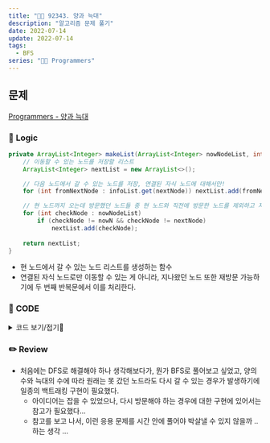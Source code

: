 ```yaml
---
title: "👩‍💻 92343. 양과 늑대"
description: "알고리즘 문제 풀기"
date: 2022-07-14
update: 2022-07-14
tags:
  - BFS
series: "👩‍💻 Programmers"
---
```


## 문제
[Programmers - 양과 늑대](https://programmers.co.kr/learn/courses/30/lessons/92343)

### 📍 **Logic**

```java
private ArrayList<Integer> makeList(ArrayList<Integer> nowNodeList, int nowN, int nextNode) {
    // 이동할 수 있는 노드를 저장할 리스트
    ArrayList<Integer> nextList = new ArrayList<>();

    // 다음 노드에서 갈 수 있는 노드를 저장, 연결된 자식 노드에 대해서만!
    for (int fromNextNode : infoList.get(nextNode)) nextList.add(fromNextNode);

    // 현 노드까지 오는데 방문했던 노드들 중 현 노드와 직전에 방문한 노드를 제외하고 저장, DFS로 따지면 백트래킹하는 느낌..
    for (int checkNode : nowNodeList) 
        if (checkNode != nowN && checkNode != nextNode)
            nextList.add(checkNode);
    
    return nextList;
}
```

- 현 노드에서 갈 수 있는 노드 리스트를 생성하는 함수
- 연결된 자식 노드로만 이동할 수 있는 게 아니라, 지나왔던 노드 또한 재방문 가능하기에 두 번째 반복문에서 이를 처리한다.
 
### 📄 **CODE**

<details>
  <summary>코드 보기/접기💫</summary>
    <div markdown="1">

	import java.util.*;

    class Node {
        int num;
        int sheepCount;
        int wolfCount;
        // 갈 수 있는 노드를 저장하는 리스트!
        ArrayList<Integer> list;
        
        public Node(int num, int sheepCount, int wolfCount, ArrayList<Integer> list) {
            this.num = num;
            this.sheepCount = sheepCount;
            this.wolfCount = wolfCount;
            this.list = list;
        }
    }

    class Solution {
        static ArrayList<ArrayList<Integer>> infoList;
        static int[] info;
        
        public int solution(int[] info, int[][] edges) {
            init(info.length, edges);
            this.info = info;
            
            return bfs();
        }
        
        private void init(int length, int[][] edges) {
            infoList = new ArrayList<>();
            
            for (int i = 0; i < length; i++)
                infoList.add(new ArrayList<>());
            
            for (int[] edge : edges) {
                int n1 = edge[0];
                int n2 = edge[1];
                
                infoList.get(n1).add(n2);
            }
        }
        
        private int bfs() {
            Queue<Node> queue = new LinkedList<>();
            queue.add(new Node(0, 1, 0, infoList.get(0)));
            int max = 0;
            
            while(!queue.isEmpty()) {
                Node now = queue.poll();
                int nowN = now.num;
                int sheepCount = now.sheepCount;
                int wolfCount = now.wolfCount;
                ArrayList<Integer> nowNodeList = now.list;
                
                if (max < sheepCount)
                    max = sheepCount;
                
                // 현 노드에서 갈 수 있는 노드에 대해 확인
                // nowN = 0, nextNode = {1, 8}, fromNextNode = {{2, 4}, {7, 9}}
                for (int nextNode : nowNodeList) {
                    // 양이거나, 늑대의 수가 양의 수보다 적은 경우
                    if (info[nextNode] == 0)
                        queue.add(new Node(nextNode, sheepCount + 1, wolfCount, makeList(nowNodeList, nowN, nextNode)));
                    else
                        if (wolfCount + 1 < sheepCount)
                            queue.add(new Node(nextNode, sheepCount, wolfCount + 1, makeList(nowNodeList, nowN, nextNode)));
                }
            }
            
            return max;
        }
        
        private ArrayList<Integer> makeList(ArrayList<Integer> nowNodeList, int nowN, int nextNode) {
            // 이동할 수 있는 노드를 저장할 리스트
            ArrayList<Integer> nextList = new ArrayList<>();

            // 다음 노드에서 갈 수 있는 노드를 저장, 연결된 자식 노드에 대해서만!
            for (int fromNextNode : infoList.get(nextNode)) nextList.add(fromNextNode);

            // 현 노드까지 오는데 방문했던 노드들 중 현 노드와 직전에 방문한 노드를 제외하고 저장, DFS로 따지면 백트래킹하는 느낌..
            for (int checkNode : nowNodeList) 
                if (checkNode != nowN && checkNode != nextNode)
                    nextList.add(checkNode);
            
            return nextList;
        }
    }
  	</div>
</details>

### ✏️ **Review**
- 처음에는 DFS로 해결해야 하나 생각해보다가, 뭔가 BFS로 풀어보고 싶었고, 양의 수와 늑대의 수에 따라 원래는 못 갔던 노드라도 다시 갈 수 있는 경우가 발생하기에 일종의 백트래킹 구현이 필요했다.
  - 아이디어는 잡을 수 있었으나, 다시 방문해야 하는 경우에 대한 구현에 있어서는 참고가 필요했다...
  - 참고를 보고 나서, 이런 응용 문제를 시간 안에 풀어야 박살낼 수 있지 않을까 .. 하는 생각 ...